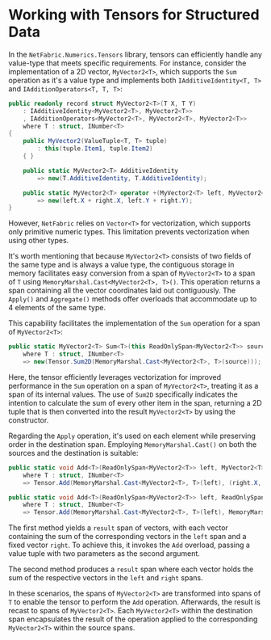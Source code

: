 # Working with Tensors for Structured Data

In the `NetFabric.Numerics.Tensors` library, tensors can efficiently handle any value-type that meets specific requirements. For instance, consider the implementation of a 2D vector, `MyVector2<T>`, which supports the `Sum` operation as it's a value type and implements both `IAdditiveIdentity<T, T>` and `IAdditionOperators<T, T, T>`:

```csharp
public readonly record struct MyVector2<T>(T X, T Y)
    : IAdditiveIdentity<MyVector2<T>, MyVector2<T>>
    , IAdditionOperators<MyVector2<T>, MyVector2<T>, MyVector2<T>>
    where T : struct, INumber<T>
{
    public MyVector2(ValueTuple<T, T> tuple)
        : this(tuple.Item1, tuple.Item2)
    { }

    public static MyVector2<T> AdditiveIdentity
        => new(T.AdditiveIdentity, T.AdditiveIdentity);

    public static MyVector2<T> operator +(MyVector2<T> left, MyVector2<T> right)
        => new(left.X + right.X, left.Y + right.Y);
}
```
However, `NetFabric` relies on `Vector<T>` for vectorization, which supports only primitive numeric types. This limitation prevents vectorization when using other types.

It's worth mentioning that because `MyVector2<T>` consists of two fields of the same type and is always a value type, the contiguous storage in memory facilitates easy conversion from a span of `MyVector2<T>` to a span of `T` using `MemoryMarshal.Cast<MyVector2<T>, T>()`. This operation returns a span containing all the vector coordinates laid out contiguously. The `Apply()` and `Aggregate()` methods offer overloads that accommodate up to 4 elements of the same type.

This capability facilitates the implementation of the `Sum` operation for a span of `MyVector2<T>`:

```csharp
public static MyVector2<T> Sum<T>(this ReadOnlySpan<MyVector2<T>> source)
    where T : struct, INumber<T>
    => new(Tensor.Sum2D(MemoryMarshal.Cast<MyVector2<T>, T>(source)));
```

Here, the tensor efficiently leverages vectorization for improved performance in the `Sum` operation on a span of `MyVector2<T>`, treating it as a span of its internal values. The use of `Sum2D` specifically indicates the intention to calculate the sum of every other item in the span, returning a 2D tuple that is then converted into the result `MyVector2<T>` by using the constructor.

Regarding the `Apply` operation, it's used on each element while preserving order in the destination span. Employing `MemoryMarshal.Cast()` on both the sources and the destination is suitable:

```csharp
public static void Add<T>(ReadOnlySpan<MyVector2<T>> left, MyVector2<T> right, Span<MyVector2<T>> result)
    where T : struct, INumber<T>
    => Tensor.Add(MemoryMarshal.Cast<MyVector2<T>, T>(left), (right.X, right.Y), MemoryMarshal.Cast<MyVector2<T>, T>(result));

public static void Add<T>(ReadOnlySpan<MyVector2<T>> left, ReadOnlySpan<MyVector2<T>> right, Span<MyVector2<T>> result)
    where T : struct, INumber<T>
    => Tensor.Add(MemoryMarshal.Cast<MyVector2<T>, T>(left), MemoryMarshal.Cast<MyVector2<T>, T>(right), MemoryMarshal.Cast<MyVector2<T>, T>(result));
```

The first method yields a `result` span of vectors, with each vector containing the sum of the corresponding vectors in the `left` span and a fixed vector `right`. To achieve this, it invokes the `Add` overload, passing a value tuple with two parameters as the second argument.

The second method produces a `result` span where each vector holds the sum of the respective vectors in the `left` and `right` spans.

In these scenarios, the spans of `MyVector2<T>` are transformed into spans of `T` to enable the tensor to perform the `Add` operation. Afterwards, the result is recast to spans of `MyVector2<T>`. Each `MyVector2<T>` within the destination span encapsulates the result of the operation applied to the corresponding `MyVector2<T>` within the source spans.